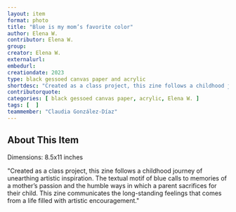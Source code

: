 ```yaml
---
layout: item
format: photo
title: "Blue is my mom’s favorite color"
author: Elena W. 
contributor: Elena W.
group: 
creator: Elena W.
externalurl: 
embedurl: 
creationdate: 2023
type: black gessoed canvas paper and acrylic
shortdesc: "Created as a class project, this zine follows a childhood journey of unearthing artistic inspiration. The textual motif of blue calls to memories of a mother’s passion and the humble ways in which a parent sacrifices for their child. This zine communicates the long-standing feelings that comes from a life filled with artistic encouragement."
contributorquote: 
categories: [ black gessoed canvas paper, acrylic, Elena W. ]
tags: [  ]
teammember: "Claudia González-Díaz"
---
```


## About This Item

Dimensions: 8.5x11 inches

"Created as a class project, this zine follows a childhood journey of unearthing artistic inspiration. The textual motif of blue calls to memories of a mother’s passion and the humble ways in which a parent sacrifices for their child. This zine communicates the long-standing feelings that comes from a life filled with artistic encouragement."

